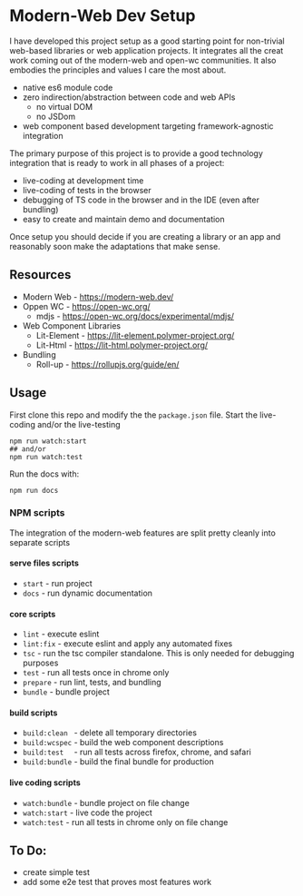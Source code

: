 # Modern-Web Dev Setup

I have developed this project setup as a good starting point for non-trivial web-based libraries or web application 
projects. It integrates all the creat work coming out of the modern-web and open-wc communities. It also embodies the principles 
and values I care the most about.

* native es6 module code
* zero indirection/abstraction between code and web APIs
  * no virtual DOM
  * no JSDom
* web component based development targeting framework-agnostic integration


The primary purpose of this project is to provide a good technology integration that is ready to work in all phases of a project:
* live-coding at development time
* live-coding of tests in the browser
* debugging of TS code in the browser and in the IDE (even after bundling)
* easy to create and maintain demo and documentation

Once setup you should decide if you are creating a library or an app and reasonably soon make the adaptations that make sense. 

## Resources

* Modern Web - https://modern-web.dev/
* Oppen WC - https://open-wc.org/
    * mdjs - https://open-wc.org/docs/experimental/mdjs/
* Web Component Libraries
    * Lit-Element - https://lit-element.polymer-project.org/
    * Lit-Html - https://lit-html.polymer-project.org/
* Bundling
    * Roll-up - https://rollupjs.org/guide/en/

## Usage

First clone this repo and modify the the `package.json` file. Start the live-coding and/or the live-testing

```shell
npm run watch:start
## and/or
npm run watch:test
```

Run the docs with:

```shell
npm run docs

```

### NPM scripts

The integration of the modern-web features are split pretty cleanly into separate scripts

#### serve files scripts

* `start` - run project
* `docs`  - run dynamic documentation

#### core scripts

* `lint` - execute eslint
* `lint:fix` - execute eslint and apply any automated fixes
* `tsc` - run the tsc compiler standalone. This is only needed for debugging purposes
* `test` - run all tests once in chrome only
* `prepare` - run lint, tests, and bundling
* `bundle` - bundle project

#### build scripts

* `build:clean ` - delete all temporary directories
* `build:wcspec` - build the web component descriptions
* `build:test  ` - run all tests across firefox, chrome, and safari
* `build:bundle` - build the final bundle for production

#### live coding scripts

* `watch:bundle` - bundle project on file change
* `watch:start` - live code the project
* `watch:test` - run all tests in chrome only on file change 
                                 

## To Do:
* create simple test
* add some e2e test that proves most features work
